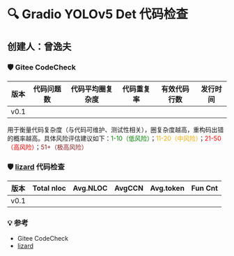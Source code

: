 # 🔍 Gradio YOLOv5 Det 代码检查

## 创建人：曾逸夫

### 🛡️ Gitee CodeCheck

|  版本  | 代码问题数 | 代码平均圈复杂度 | 代码重复率 | 有效代码行数 | 发行时间 |
| :--: | :---: | :------: | :---: | :----: | :--: |
| v0.1 |       |          |       |        |      |

用于衡量代码复杂度（与代码可维护、测试性相关），圈复杂度越高，重构码出错的概率越高。具体风险评估建议如下：<span style="color:green;">1-10（低风险）</span>；<span style="color:#EEAD0E;">11-20（中风险）</span>；<span style="color:red;">21-50（高风险）</span>；<span style="color:#8B2323;">51+（极高风险）</span>

### 🛡️ [lizard](https://github.com/terryyin/lizard) 代码检查

|  版本  | Total nloc | Avg.NLOC | AvgCCN | Avg.token | Fun Cnt |
| :--: | :--------: | :------: | :----: | :-------: | :-----: |
| v0.1 |            |          |        |           |         |



### 💡 参考

- Gitee CodeCheck
- [lizard](https://github.com/terryyin/lizard)
